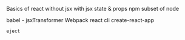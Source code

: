 Basics of react
	without jsx
	with jsx
	state & props
npm
	subset of node

babel - jsxTransformer
Webpack
react cli
	create-react-app

	eject

